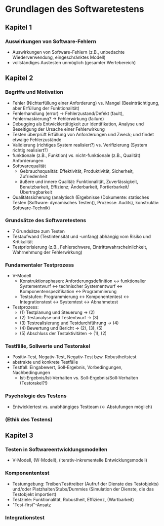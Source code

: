 # Grundlagen des Softwaretestens

## Kapitel 1

### Auswirkungen von Software-Fehlern

- Auswirkungen von Software-Fehlern (z.B., unbedachte Wiederverwendung, eingeschränktes Modell)
- vollständiges Austesten unmöglich (gesamter Wertebereich)

## Kapitel 2

### Begriffe und Motivation

- Fehler (Nichterfüllung einer Anforderung) vs. Mangel (Beeinträchtigung, aber Erfüllung der Funktionalität)
- Fehlerhandlung (error) -> Fehlerzustand/Defekt (fault), Fehlermaskierung? -> Fehlerwirkung (failure)
- Debugging als Entwicklertätigkeit zur Identifikation, Analyse und Beseitigung der Ursache einer Fehlerwirkung
- Testen überprüft Erfüllung von Anforderungen und Zweck; und findet etwaige Fehlerzustände
- Validierung (richtiges System realisiert?) vs. Verifizierung (System richtig realisiert?)
- funktionale (z.B., Funktion) vs. nicht-funktionale (z.B., Qualität) Anforderungen
- Softwarequalität
  - Gebrauchsqualität: Effektivität, Produktivität, Sicherheit, Zufriedenheit
  - äußere und innere Qualität: Funktionalität, Zuverlässigkeit, Benutzbarkeit, Effizienz; Änderbarkeit, Portierbarkeit/Übertragbarkeit
- Qualitätssicherung (analytisch (Ergebnisse (Dokumente: statisches Testen (Software: dynamisches Testen)), Prozesse: Audits), konstruktiv: Software-Technik)

### Grundsätze des Softwaretestens

- 7 Grundsätze zum Testen
- Testaufwand (Testintensität und -umfang) abhängig vom Risiko und Kritikalität
- Testpriorisierung (z.B., Fehlerschwere, Eintrittswahrscheinlichkeit, Wahrnehmung der Fehlerwirkung)

### Fundamentaler Testprozess

- V-Modell
  - Konstruktionsphasen: Anforderungsdefinition <-> funktionalier Systementwurf <-> technischer Systementwurf <-> Komponentenspezifikation <-> Programmierung
  - Teststufen: Programmierung <-> Komponententest <-> Integrationstest <-> Systemtest <-> Abnahmetest
- Testprozess:
  - (1) Testplanung und Steuerung -> (2)
  - (2) Testanalyse und Testentwurf -> (3)
  - (3) Testrealisierung und Testdurchführung -> (4)
  - (4) Bewertung und Bericht -> (2), (3), (5)
  - (5) Abschluss der Testaktivitäten -> (1), (2)

### Testfälle, Sollwerte und Testorakel

- Positiv-Test, Negativ-Test, Negativ-Test bzw. Robustheitstest
- abstrakte und konkrete Testfälle
- Testfall: Eingabewert, Soll-Ergebnis, Vorbedingungen, Nachbedingungen
  - Ist-Ergebnis/Ist-Verhalten vs. Soll-Ergebnis/Soll-Verhalten (Testorakel?!)

### Psychologie des Testens

- Entwicklertest vs. unabhängiges Testteam (<- Abstufungen möglich)

### (Ethik des Testens)

## Kapitel 3

### Testen in Softwareentwicklungsmodellen

- V-Modell, (W-Modell), (iterativ-inkrementelle Entwicklungsmodell)

### Komponententest

- Testumgebung: Treiber/Testtreiber (Aufruf der Dienste des Testobjekts) und/oder Platzhalter/Stubs/Dummies (Simulation der Dienste, die das Testobjekt importiert)
- Testziele: Funktionalität, Robustheit, Effizienz, (Wartbarkeit)
- "Test-first"-Ansatz

### Integrationstest
